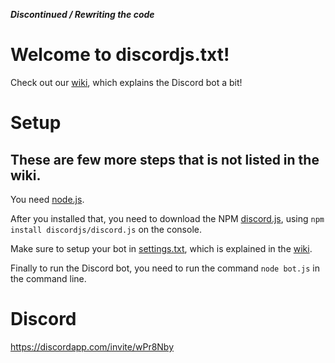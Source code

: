 ***Discontinued / Rewriting the code***

# Welcome to discordjs.txt!
Check out our [wiki](https://github.com/real2two/discordjs.txt/wiki), which explains the Discord bot a bit!

# Setup
## These are few more steps that is not listed in the wiki.
You need [node.js](https://nodejs.org/).

After you installed that, you need to download the NPM [discord.js](https://github.com/discordjs/discord.js/), using `npm install discordjs/discord.js` on the console.

Make sure to setup your bot in [settings.txt](https://github.com/real2two/discordjs.txt/blob/master/settings.json), which is explained in the [wiki](https://github.com/real2two/discordjs.txt/wiki#what-is-settingsjson). 

Finally to run the Discord bot, you need to run the command `node bot.js` in the command line.

# Discord
https://discordapp.com/invite/wPr8Nby
